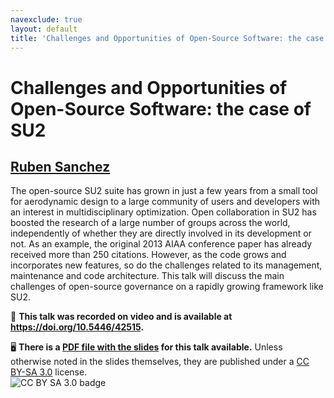 ```yaml
---
navexclude: true
layout: default
title: 'Challenges and Opportunities of Open-Source Software: the case of SU2'
---
```


# Challenges and Opportunities of Open-Source Software: the case of SU2

## [Ruben Sanchez](../../speaker/KYD9Z3/)

The open-source SU2 suite has grown in just a few years from a small tool for aerodynamic design to a large community of users and developers with an interest in multidisciplinary optimization. Open collaboration in SU2 has boosted the research of a large number of groups across the world, independently of whether they are directly involved in its development or not. As an example, the original 2013 AIAA conference paper has already received more than 250 citations. However, as the code grows and incorporates new features, so do the challenges related to its management, maintenance and code architecture. This talk will discuss the main challenges of open-source governance on a rapidly growing framework like SU2.

🎥 **This talk was recorded on video and is available at <https://doi.org/10.5446/42515>.**

🖥 **There is a [PDF file with the slides](slides.pdf) for this talk available.** Unless otherwise noted in the slides themselves, they are published under a [CC BY-SA 3.0](https://creativecommons.org/licenses/by-sa/3.0/legalcode) license.  
![CC BY SA 3.0 badge](https://licensebuttons.net/l/by-sa/3.0/80x15.png)